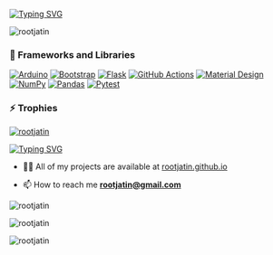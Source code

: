 
[![Typing SVG](https://readme-typing-svg.demolab.com/?lines=Jatin+Sharma;Frontend+Developer;Compiler+Designer)](https://rootjatin.github.io)
<p align="left"> <img src="https://komarev.com/ghpvc/?username=rootjatin&label=Profile%20views&color=0e75b6&style=flat" alt="rootjatin" /> </p>
<h3>🧰 Frameworks and Libraries</h3>

  <p>
      <a href="#"><img alt="Arduino" src="https://img.shields.io/badge/-Arduino-00979D?logo=Arduino&logoColor=white"></a>
      <a href="#"><img alt="Bootstrap" src="https://img.shields.io/badge/Bootstrap-7952B3.svg?logo=bootstrap&logoColor=white"></a>
      <a href="#"><img alt="Flask" src="https://img.shields.io/badge/Flask-000000.svg?logo=flask&logoColor=white"></a>
      <a href="#"><img alt="GitHub Actions" src="https://img.shields.io/badge/GitHub%20Actions-2671E5.svg?logo=github%20actions&logoColor=white"></a>
      <a href="#"><img alt="Material Design" src="https://img.shields.io/badge/Material%20Design-0081CB.svg?logo=material-design&logoColor=white"></a>
      <a href="#"><img alt="NumPy" src="https://img.shields.io/badge/Numpy-013243.svg?logo=numpy&logoColor=white"></a>
      <a href="#"><img alt="Pandas" src="https://img.shields.io/badge/Pandas-150458.svg?logo=pandas&logoColor=white"></a>
      <a href="#"><img alt="Pytest" src="https://img.shields.io/badge/Pytest-0A9EDC.svg?logo=pytest&logoColor=white"></a>
  </p>

<h3 > ⚡ Trophies</h3>

<p align="left"> <a href="https://github.com/ryo-ma/github-profile-trophy"><img src="https://github-profile-trophy.vercel.app/?username=rootjatin" alt="rootjatin" /></a> </p>

[![Typing SVG](https://readme-typing-svg.demolab.com/?lines=currently+working+as+cs+developer+at;SKAO+Radio+Telescope;looking+to+collaborate+on;Compiler+based+project;fond+of+making+viruses;ask+me+about+opengl)](https://rootjatin.github.io)



- 👨‍💻 All of my projects are available at [rootjatin.github.io](rootjatin.github.io)

- 📫 How to reach me **rootjatin@gmail.com**



<p>&nbsp;<img align="left" src="https://github-readme-streak-stats.herokuapp.com/?user=rootjatin&" alt="rootjatin" /></p>

<p>&nbsp;<img align="left" src="https://github-readme-stats.vercel.app/api?username=rootjatin&show_icons=true&locale=en" alt="rootjatin" /></p>

<p>&nbsp;<img align="left" src="https://github-readme-stats.vercel.app/api/top-langs?username=rootjatin&show_icons=true&locale=en&layout=compact" alt="rootjatin" /> </p>
